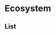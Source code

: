 <script>

 import ListOfComponents from '$lib/components/listofEssential.svelte';

</script>

# Ecosystem

<object type="image/svg+xml" data="/d2/ecosystem.svg"></object>

## List

<ListOfComponents />


